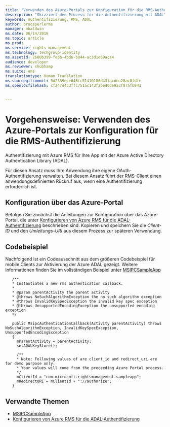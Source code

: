 ```yaml
---
title: "Verwenden des Azure-Portals zur Konfiguration für die RMS-Authentifizierung | Azure RMS"
description: "Skizziert den Prozess für die Authentifizierung mit ADAL"
keywords: Authentifizierung, RMS, ADAL
author: bruceperlerms
manager: mbaldwin
ms.date: 06/14/2016
ms.topic: article
ms.prod: 
ms.service: rights-management
ms.technology: techgroup-identity
ms.assetid: 2680b399-febb-4bd6-b844-ac3d1e69aca4
audience: developer
ms.reviewer: shubhamp
ms.suite: ems
translationtype: Human Translation
ms.sourcegitcommit: 5d2339ece646fc51410186d43facdea28ac8fdfe
ms.openlocfilehash: cf247d4c3ffc751ac143f2bed0d69acf87afb941


---
```


# Vorgehensweise: Verwenden des Azure-Portals zur Konfiguration für die RMS-Authentifizierung

Authentifizierung mit Azure RMS für Ihre App mit der Azure Active Directory Authentication Library (ADAL).

Für diesen Ansatz muss Ihre Anwendung ihre eigene OAuth-Authentifizierung verwalten. Bei diesem Ansatz führt der RMS-Client einen anwendungsdefinierten Rückruf aus, wenn eine Authentifizierung erforderlich ist.

## Konfiguration über das Azure-Portal
Befolgen Sie zunächst die Anleitungen zur Konfiguration über das Azure-Portal, die unter [Konfigurieren von Azure RMS für die ADAL-Authentifizierung](adal-auth.md) beschrieben sind. Kopieren und speichern Sie die *Client-ID* und den *Umleitungs-URI* aus diesem Prozess zur späteren Verwendung.

## Codebeispiel
Nachfolgend ist ein Codeausschnitt aus dem größeren Codebeispiel für mobile Clients zur Aktivierung der Azure ADAL gezeigt. Weitere Informationen finden Sie im vollständigen Beispiel unter [MSIPCSampleApp](https://github.com/AzureAD/rms-sdk-ui-for-android/tree/master/samples/MsipcSampleApp)

       /**
       * Instantiates a new rms authentication callback.
       *
       * @param parentActivity the parent activity
       * @throws NoSuchAlgorithmException the no such algorithm exception
       * @throws InvalidKeySpecException the invalid key spec exception
       * @throws UnsupportedEncodingException the unsupported encoding exception
       */

       public MsipcAuthenticationCallback(Activity parentActivity) throws NoSuchAlgorithmException, InvalidKeySpecException, UnsupportedEncodingException
       {
         mParentActivity = parentActivity;
         setADALKeyStore();

         /**
         * Note: Following values of are client_id and redirect_uri are for demo purpose only.
         * Your values will come from the preceeding Azure Portal process.
         */
         mClientId = "com.microsoft.rightsmanagement.sampleapp";
         mRedirectURI = mClientId + "://authorize";
       }


## Verwandte Themen

- [MSIPCSampleApp](https://github.com/AzureAD/rms-sdk-ui-for-android/tree/master/samples/MsipcSampleApp)
- [Konfigurieren von Azure RMS für die ADAL-Authentifizierung](adal-auth.md)



<!--HONumber=Aug16_HO4-->


